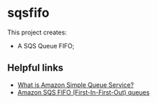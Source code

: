 # sqsfifo

This project creates:
- A SQS Queue FIFO;

## Helpful links

- [What is Amazon Simple Queue Service?][1]
- [Amazon SQS FIFO (First-In-First-Out) queues][2]

[1]: https://docs.aws.amazon.com/AWSSimpleQueueService/latest/SQSDeveloperGuide/welcome.html
[2]: https://docs.aws.amazon.com/AWSSimpleQueueService/latest/SQSDeveloperGuide/FIFO-queues.html